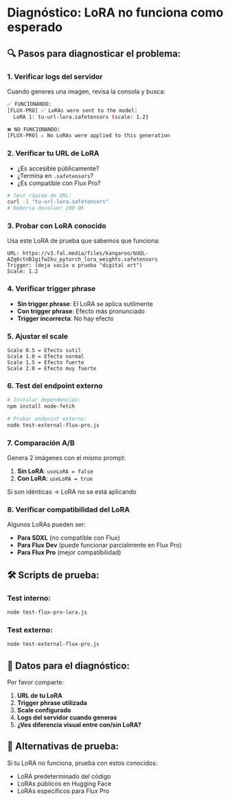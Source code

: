 # Diagnóstico: LoRA no funciona como esperado

## 🔍 **Pasos para diagnosticar el problema:**

### **1. Verificar logs del servidor**
Cuando generes una imagen, revisa la consola y busca:

```bash
✅ FUNCIONANDO:
[FLUX-PRO] ✅ LoRAs were sent to the model:
  LoRA 1: tu-url-lora.safetensors (scale: 1.2)

❌ NO FUNCIONANDO:
[FLUX-PRO] ⚠️ No LoRAs were applied to this generation
```

### **2. Verificar tu URL de LoRA**
- ¿Es accesible públicamente?
- ¿Termina en `.safetensors`?
- ¿Es compatible con Flux Pro?

```bash
# Test rápido de URL:
curl -I "tu-url-lora.safetensors"
# Debería devolver 200 OK
```

### **3. Probar con LoRA conocido**
Usa este LoRA de prueba que sabemos que funciona:
```
URL: https://v3.fal.media/files/kangaroo/bUQL-AZq6ctnB1gifw2ku_pytorch_lora_weights.safetensors
Trigger: (deja vacío o prueba "digital art")
Scale: 1.2
```

### **4. Verificar trigger phrase**
- **Sin trigger phrase**: El LoRA se aplica sutilmente
- **Con trigger phrase**: Efecto más pronunciado
- **Trigger incorrecta**: No hay efecto

### **5. Ajustar el scale**
```
Scale 0.5 = Efecto sutil
Scale 1.0 = Efecto normal
Scale 1.5 = Efecto fuerte
Scale 2.0 = Efecto muy fuerte
```

### **6. Test del endpoint externo**
```bash
# Instalar dependencias:
npm install node-fetch

# Probar endpoint externo:
node test-external-flux-pro.js
```

### **7. Comparación A/B**
Genera 2 imágenes con el mismo prompt:
1. **Sin LoRA**: `useLoRA = false`
2. **Con LoRA**: `useLoRA = true`

Si son idénticas → LoRA no se está aplicando

### **8. Verificar compatibilidad del LoRA**
Algunos LoRAs pueden ser:
- **Para SDXL** (no compatible con Flux)
- **Para Flux Dev** (puede funcionar parcialmente en Flux Pro)
- **Para Flux Pro** (mejor compatibilidad)

## 🛠️ **Scripts de prueba:**

### Test interno:
```bash
node test-flux-pro-lora.js
```

### Test externo:
```bash
node test-external-flux-pro.js
```

## 📝 **Datos para el diagnóstico:**

Por favor comparte:
1. **URL de tu LoRA**
2. **Trigger phrase utilizada**
3. **Scale configurado**
4. **Logs del servidor cuando generas**
5. **¿Ves diferencia visual entre con/sin LoRA?**

## 🔄 **Alternativas de prueba:**

Si tu LoRA no funciona, prueba con estos conocidos:
- LoRA predeterminado del código
- LoRAs públicos en Hugging Face
- LoRAs específicos para Flux Pro
